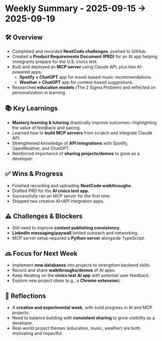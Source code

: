# Weekly Summary - 2025-09-15 → 2025-09-19  

## 🛠️ Overview  
- Completed and recorded **NeetCode challenges**, pushed to GitHub.  
- Created a **Product Requirements Document (PRD)** for an AI app helping immigrants prepare for the U.S. civics test.  
- Built and deployed an **MCP server** using Claude API, plus two AI-powered apps:  
  - **Spotify + ChatGPT** app for mood-based music recommendations.  
  - **Weather + ChatGPT** app for context-based suggestions.  
- Researched **education models** (The 2 Sigma Problem) and reflected on personalization in learning.  

## 📚 Key Learnings  
- **Mastery learning & tutoring** drastically improve outcomes—highlighting the value of feedback and pacing.  
- Learned how to **build MCP servers** from scratch and integrate Claude API.  
- Strengthened knowledge of **API integrations** with Spotify, OpenWeather, and ChatGPT.  
- Reinforced importance of **sharing projects/demos** to grow as a developer.  

## ✅ Wins & Progress  
- Finished recording and uploading **NeetCode walkthroughs**.  
- Drafted PRD for the **AI civics test app**.  
- Successfully ran an MCP server for the first time.  
- Shipped two creative AI+API integration apps.  

## ⚠️ Challenges & Blockers  
- Still need to improve **content publishing consistency**.  
- **LinkedIn messaging/paywall** limited outreach and networking.  
- MCP server setup required a **Python server** alongside TypeScript.  

## 🔜 Focus for Next Week  
- Implement **new databases** into projects to strengthen backend skills.  
- Record and share **walkthroughs/demos** of AI apps.  
- Keep iterating on the **civics test AI app** with potential user feedback.  
- Explore new project ideas (e.g., a **Chrome extension**).  

## 📝 Reflections  
- A **creative and experimental week**, with solid progress in AI and MCP projects.  
- Need to balance building with **consistent sharing** to grow visibility as a developer.  
- Real-world project themes (education, music, weather) are both motivating and impactful.  


